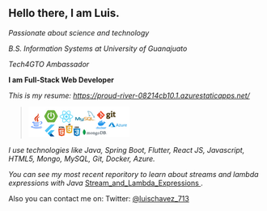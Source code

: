 ## **Hello there, I am Luis.**
*Passionate about science and technology* 

*B.S. Information Systems at University of Guanajuato* 

*Tech4GTO Ambassador* 

**I am Full-Stack Web Developer**

*This is my resume: https://proud-river-08214cb10.1.azurestaticapps.net/*


> [![stack](https://raw.githubusercontent.com/lchavez1/lchavez1/main/stack.png "stack")](https://raw.githubusercontent.com/lchavez1/lchavez1/main/stack.png "stack")

*I use technologies like Java, Spring Boot, Flutter, React JS, Javascript, HTML5, Mongo, MySQL, Git, Docker, Azure.*

*You can see my most recent reporitory to learn about streams and lambda expressions with Java* [Stream_and_Lambda_Expressions
](https://github.com/lchavez1/Stream_and_Lambda_Expressions "recent") .

Also you can contact me on: Twitter:  [@luischavez_713](https://mobile.twitter.com/luischavez_713 "luischavez_713")



